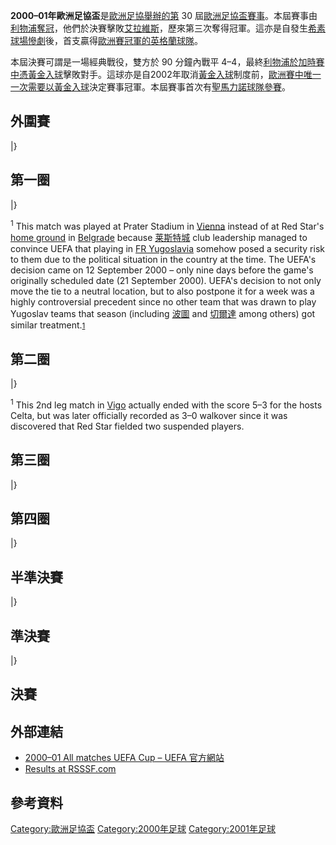 **2000–01年歐洲足協盃**是[歐洲足協舉辦的第](https://zh.wikipedia.org/wiki/歐洲足協 "wikilink") 30 屆[歐洲足協盃賽事](https://zh.wikipedia.org/wiki/歐洲足協盃 "wikilink")。本屆賽事由[利物浦奪冠](https://zh.wikipedia.org/wiki/利物浦足球俱樂部 "wikilink")，他們於決賽擊敗[艾拉維斯](https://zh.wikipedia.org/wiki/阿拉維斯競技俱樂部 "wikilink")，歷來第三次奪得冠軍。這亦是自發生[希素球場慘劇](../Page/希素球場慘劇.md "wikilink")後，首支贏得[歐洲賽冠軍的](https://zh.wikipedia.org/wiki/歐洲三大盃 "wikilink")[英格蘭球隊](https://zh.wikipedia.org/wiki/英格蘭 "wikilink")。

本屆決賽可謂是一場經典戰役，雙方於 90 分鐘內戰平 4–4，最終[利物浦於](https://zh.wikipedia.org/wiki/利物浦足球俱樂部 "wikilink")[加時賽中憑](https://zh.wikipedia.org/wiki/加時賽 "wikilink")[黃金入球](../Page/黃金入球.md "wikilink")擊敗對手。這球亦是自2002年取消[黃金入球](../Page/黃金入球.md "wikilink")制度前，[歐洲賽中唯一一次需要以](https://zh.wikipedia.org/wiki/歐洲三大盃 "wikilink")[黃金入球](../Page/黃金入球.md "wikilink")決定賽事冠軍。本屆賽事首次有[聖馬力諾球隊參賽](https://zh.wikipedia.org/wiki/聖馬力諾 "wikilink")。

## 外圍賽

|}

## 第一圈

|}

<sup>1</sup> This match was played at Prater Stadium in [Vienna](https://zh.wikipedia.org/wiki/Vienna "wikilink") instead of at Red Star's [home ground](https://zh.wikipedia.org/wiki/Marakana "wikilink") in [Belgrade](https://zh.wikipedia.org/wiki/Belgrade "wikilink") because [莱斯特城](../Page/莱斯特城足球俱乐部.md "wikilink") club leadership managed to convince UEFA that playing in [FR Yugoslavia](https://zh.wikipedia.org/wiki/FR_Yugoslavia "wikilink") somehow posed a security risk to them due to the political situation in the country at the time. The UEFA's decision came on 12 September 2000 – only nine days before the game's originally scheduled date (21 September 2000). UEFA's decision to not only move the tie to a neutral location, but to also postpone it for a week was a highly controversial precedent since no other team that was drawn to play Yugoslav teams that season (including [波圖](https://zh.wikipedia.org/wiki/波爾圖足球俱樂部 "wikilink") and [切爾達](https://zh.wikipedia.org/wiki/維戈塞爾塔足球俱樂部 "wikilink") among others) got similar treatment.<small>[1](http://www.arhiva.srbija.gov.rs/vesti/2000-09/13/21377.html)</small>

## 第二圈

|}

<sup>1</sup> This 2nd leg match in [Vigo](https://zh.wikipedia.org/wiki/Vigo "wikilink") actually ended with the score 5–3 for the hosts Celta, but was later officially recorded as 3–0 walkover since it was discovered that Red Star fielded two suspended players.

## 第三圈

|}

## 第四圈

|}

## 半準決賽

|}

## 準決賽

|}

## 決賽

## 外部連結

  - [2000–01 All matches UEFA Cup – UEFA 官方網站](http://www.uefa.com/uefaeuropaleague/season=2000/matches/all/index.html)
  - [Results at RSSSF.com](http://www.rsssf.com/ec/ec200001.html#uefa)

## 參考資料

[Category:歐洲足協盃](https://zh.wikipedia.org/wiki/Category:歐洲足協盃 "wikilink") [Category:2000年足球](https://zh.wikipedia.org/wiki/Category:2000年足球 "wikilink") [Category:2001年足球](https://zh.wikipedia.org/wiki/Category:2001年足球 "wikilink")